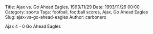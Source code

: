 Title: Ajax vs. Go Ahead Eagles, 1993/11/29
Date: 1993/11/29 00:00
Category: sports
Tags: football, football scores, Ajax, Go Ahead Eagles
Slug: ajax-vs-go-ahead-eagles
Author: carbonero


Ajax 4 - 0 Go Ahead Eagles

